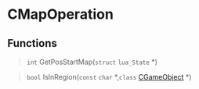 # CMapOperation
 
## Functions
 
> `int` GetPosStartMap(`struct` `lua_State` *)
 
> `bool` IsInRegion(`const` `char` *,`class` [CGameObject](lua/classes/CGameObject.md) *)
 
